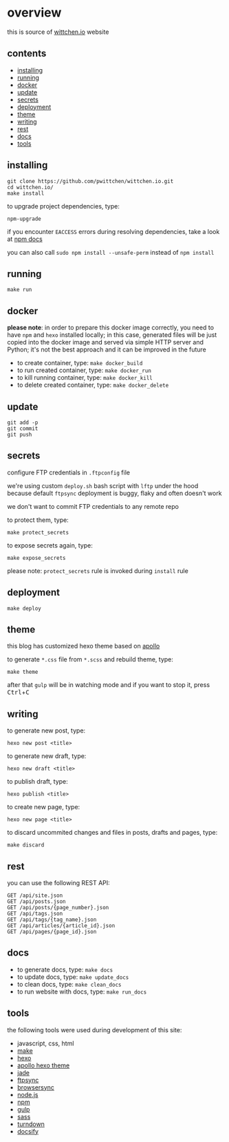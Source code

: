 overview
========

this is source of [wittchen.io](http://wittchen.io) website

contents
--------
- [installing](#installing)
- [running](#running)
- [docker](#docker)
- [update](#running)
- [secrets](#secrets)
- [deployment](#deployment)
- [theme](#theme)
- [writing](#writing)
- [rest](#rest)
- [docs](#docs)
- [tools](#tools)

installing
----------

```
git clone https://github.com/pwittchen/wittchen.io.git
cd wittchen.io/
make install
```

to upgrade project dependencies, type:

```
npm-upgrade
```

if you encounter `EACCESS` errors during resolving dependencies, take a look at [npm docs](https://docs.npmjs.com/getting-started/fixing-npm-permissions)

you can also call `sudo npm install --unsafe-perm` instead of `npm install`

running
-------

```
make run
```

docker
------

**please note**: in order to prepare this docker image correctly, you need to have `npm` and `hexo` installed locally; in this case, generated files will be just copied into the docker image and served via simple HTTP server and Python; it's not the best approach and it can be improved in the future

- to create container, type: `make docker_build`
- to run created container, type: `make docker_run`
- to kill running container, type: `make docker_kill`
- to delete created container, type: `make docker_delete`

update
------

```
git add -p
git commit
git push
```

secrets
-------

configure FTP credentials in `.ftpconfig` file

we're using custom `deploy.sh` bash script with `lftp` under the hood because default `ftpsync` deployment is buggy, flaky and often doesn't work

we don't want to commit FTP credentials to any remote repo

to protect them, type:

```
make protect_secrets
```

to expose secrets again, type:

```
make expose_secrets
```

please note: `protect_secrets` rule is invoked during `install` rule

deployment
----------

```
make deploy
```

theme
-----

this blog has customized hexo theme based on [apollo](https://github.com/pinggod/hexo-theme-apollo)

to generate `*.css` file from `*.scss` and rebuild theme, type:

```
make theme
```

after that `gulp` will be in watching mode and if you want to stop it, press <kbd>Ctrl</kbd>+<kbd>C</kbd>

writing
-------

to generate new post, type:

```
hexo new post <title>
```

to generate new draft, type:

```
hexo new draft <title>
```

to publish draft, type:

```
hexo publish <title>
```

to create new page, type:

```
hexo new page <title>
```

to discard uncommited changes and files in posts, drafts and pages, type:

```
make discard
```

rest
----

you can use the following REST API:

```
GET /api/site.json
GET /api/posts.json
GET /api/posts/{page_number}.json
GET /api/tags.json
GET /api/tags/{tag_name}.json
GET /api/articles/{article_id}.json
GET /api/pages/{page_id}.json
```

docs
----

- to generate docs, type: `make docs`
- to update docs, type: `make update_docs`
- to clean docs, type: `make clean_docs`
- to run website with docs, type: `make run_docs`

tools
-----

the following tools were used during development of this site:

- javascript, css, html
- [make](https://www.gnu.org/software/make/manual/html_node/Introduction.html)
- [hexo](https://hexo.io/)
- [apollo hexo theme](https://github.com/pinggod/hexo-theme-apollo)
- [jade](http://jade-lang.com/)
- [ftpsync](https://github.com/evanplaice/node-ftpsync)
- [browsersync](https://browsersync.io/)
- [node.js](https://nodejs.org/)
- [npm](https://www.npmjs.com/)
- [gulp](https://gulpjs.com/)
- [sass](https://sass-lang.com/)
- [turndown](https://domchristie.github.io/turndown/)
- [docsify](https://docsify.js.org/)
